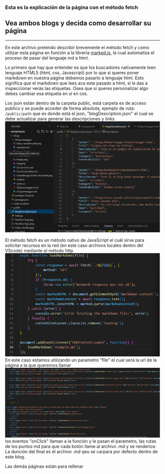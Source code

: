 ### Esta es la explicación de la página con el método fetch
## Vea ambos blogs y decida como desarrollar su página
- - -
En este archivo pretendo describir brevemente el método fetch y como utilizar esta página en función a la librería [marked.js](https://marked.js.org/), la cual automatiza el proceso de pasar del lenguaje md a html. 

Lo primero que hay que entender es que los buscadores nativamente leen lenguaje HTML5 (html, css, Javascript) por lo que si queres poner markdown en nuestra página debemos pasarlo a lenguaje html. Esto significa que el markdown que lees aca esta pasado a html, si le das a inspeccionar verás las etiquetas. Osea que si queres personalizar algo debes cambiar esa etiqueta en sí en css.

Los json están dentro de la carpeta public, está carpeta es de acceso publico y se puede acceder de forma absoluta, ejemplo de ruta: 
    ``` 
    /public/path
    ``` que es donde está el json, "blogDescription.json" el cual se debe actualizar para generar las descripciones y links 
![alt text](image-3.png)


El método fetch es un método nativo de JavaScript el cuál sirve para solicitar recursos en la red (en este caso archivos locales dentro del VScode) mediante el método http.
![Ejemplo de fetching](image-1.png)
En este caso estamos utilizando un parametro "file" el cual será la url de la página a la que queremos llamar![alt text](image-2.png) los eventos "onClick" llaman a la función y le pasan el parametro, las rutas de los puntos md para que cada botón llame al archivo .md y se renderice. La dunción del final es el archivo .md qeu se carpara por defecto dentro de este blog.

Las demás páginas están para rellenar